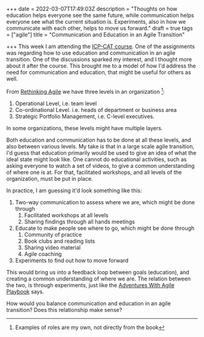 +++
date = 2022-03-07T17:49:03Z
description = "Thoughts on how education helps everyone see the same future, while communication helps everyone see what the current situation is. Experiments, also in how we communicate with each other, helps to move us forward."
draft = true
tags = ["agile"]
title = "Communication and Education in an Agile Transition"

+++
This week I am attending the [ICP-CAT course](https://www.icagile.com/certification/coaching-agile-transitions). One of the assignments was regarding how to use education and communication in an agile transition. One of the discussions sparked my interest, and I thought more about it after the course. This brought me to a model of how I'd address the need for communication and education, that might be useful for others as well.

From [Rethinking Agile](https://www.amazon.com/Rethinking-Agile-Nothing-Business-Agility/dp/3903205397) we have three levels in an organization [^1]:

1. Operational Level, i.e. team level
2. Co-ordinational Level. i.e. heads of department or business area
3. Strategic Portfolio Management, i.e. C-level executives.

In some organizations, these levels might have multiple layers.

Both education and communication has to be done at all these levels, and also between various levels. My take is that in a large scale agile transition, I'd guess that education primarily would be used to give an idea of what the ideal state might look like. One cannot do educational activities, such as asking everyone to watch a set of videos, to give a common understanding of where one is at. For that, facilitated workshops, and all levels of the organization, must be put in place.

In practice, I am guessing it'd look something like this:

1. Two-way communication to assess where we are, which might be done through
   1. Facilitated workshops at all levels
   2. Sharing findings through all hands meetings
2. Educate to make people see where to go, which might be done through
   1. Community of practice
   2. Book clubs and reading lists
   3. Sharing video material
   4. Agile coaching
3. Experiments to find out how to move forward

This would bring us into a feedback loop between goals (education), and creating a common understanding of where we are. The relation between the two, is through experiments, just like the [Adventures With Agile Playbook](https://simonpowers.medium.com/change-the-awa-playbook-by-simon-powers-2c08c481361c) says.

How would you balance communication and education in an agile transition? Does this relationship make sense? 

[^1]: Examples of roles are my own, not directly from the book